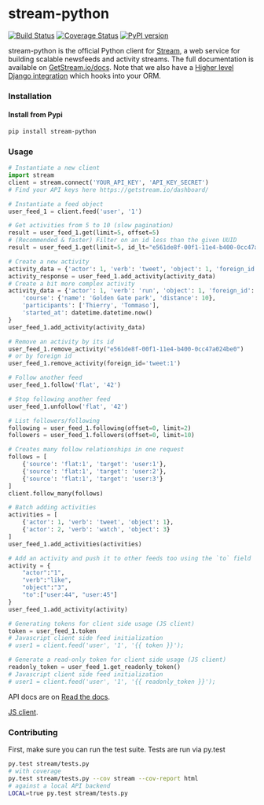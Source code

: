 stream-python
=============

[![Build Status](https://travis-ci.org/GetStream/stream-python.svg?branch=master)](https://travis-ci.org/GetStream/stream-python) [![Coverage Status](https://coveralls.io/repos/tschellenbach/stream-python/badge.png?branch=master)](https://coveralls.io/r/tschellenbach/stream-python?branch=master) [![PyPI version](https://badge.fury.io/py/stream-python.svg)](http://badge.fury.io/py/stream-python)

stream-python is the official Python client for [Stream](https://getstream.io/), a web service for building scalable newsfeeds and activity streams. 
The full documentation is available on [GetStream.io/docs](http://getstream.io/docs/). Note that we also have a [Higher level Django integration](https://github.com/getstream/stream-django) which hooks into your ORM.

### Installation

#### Install from Pypi


```bash
pip install stream-python
```

### Usage

```python
# Instantiate a new client
import stream
client = stream.connect('YOUR_API_KEY', 'API_KEY_SECRET')
# Find your API keys here https://getstream.io/dashboard/

# Instantiate a feed object
user_feed_1 = client.feed('user', '1')

# Get activities from 5 to 10 (slow pagination)
result = user_feed_1.get(limit=5, offset=5)
# (Recommended & faster) Filter on an id less than the given UUID
result = user_feed_1.get(limit=5, id_lt="e561de8f-00f1-11e4-b400-0cc47a024be0")

# Create a new activity
activity_data = {'actor': 1, 'verb': 'tweet', 'object': 1, 'foreign_id': 'tweet:1'}
activity_response = user_feed_1.add_activity(activity_data)
# Create a bit more complex activity
activity_data = {'actor': 1, 'verb': 'run', 'object': 1, 'foreign_id': 'run:1', 
	'course': {'name': 'Golden Gate park', 'distance': 10},
	'participants': ['Thierry', 'Tommaso'],
	'started_at': datetime.datetime.now()
}
user_feed_1.add_activity(activity_data)

# Remove an activity by its id
user_feed_1.remove_activity("e561de8f-00f1-11e4-b400-0cc47a024be0")
# or by foreign id
user_feed_1.remove_activity(foreign_id='tweet:1')

# Follow another feed
user_feed_1.follow('flat', '42')

# Stop following another feed
user_feed_1.unfollow('flat', '42')

# List followers/following
following = user_feed_1.following(offset=0, limit=2)
followers = user_feed_1.followers(offset=0, limit=10)

# Creates many follow relationships in one request
follows = [
    {'source': 'flat:1', 'target': 'user:1'},
    {'source': 'flat:1', 'target': 'user:2'},
    {'source': 'flat:1', 'target': 'user:3'}
]
client.follow_many(follows)

# Batch adding activities
activities = [
	{'actor': 1, 'verb': 'tweet', 'object': 1},
	{'actor': 2, 'verb': 'watch', 'object': 3}
]
user_feed_1.add_activities(activities)

# Add an activity and push it to other feeds too using the `to` field
activity = {
    "actor":"1",
    "verb":"like",
    "object":"3",
    "to":["user:44", "user:45"]
}
user_feed_1.add_activity(activity)

# Generating tokens for client side usage (JS client)
token = user_feed_1.token
# Javascript client side feed initialization
# user1 = client.feed('user', '1', '{{ token }}');

# Generate a read-only token for client side usage (JS client)
readonly_token = user_feed_1.get_readonly_token()
# Javascript client side feed initialization
# user1 = client.feed('user', '1', '{{ readonly_token }}');
```



API docs are on [Read the
docs](http://stream-python.readthedocs.org/en/latest/).


[JS client](http://github.com/getstream/stream-js).

### Contributing

First, make sure you can run the test suite. Tests are run via py.test

```bash
py.test stream/tests.py
# with coverage
py.test stream/tests.py --cov stream --cov-report html
# against a local API backend
LOCAL=true py.test stream/tests.py
```
